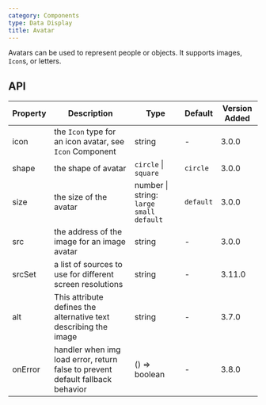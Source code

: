 ```yaml
---
category: Components
type: Data Display
title: Avatar
---
```


Avatars can be used to represent people or objects. It supports images, `Icon`s, or letters.

## API

| Property | Description | Type | Default | Version Added |
| --- | --- | --- | --- | --- |
| icon | the `Icon` type for an icon avatar, see `Icon` Component | string | - | 3.0.0 |
| shape | the shape of avatar | `circle` \| `square` | `circle` | 3.0.0 |
| size | the size of the avatar | number \| string: `large` `small` `default` | `default` | 3.0.0 |
| src | the address of the image for an image avatar | string | - | 3.0.0 |
| srcSet | a list of sources to use for different screen resolutions | string | - | 3.11.0 |
| alt | This attribute defines the alternative text describing the image | string | - | 3.7.0 |
| onError | handler when img load error, return false to prevent default fallback behavior | () => boolean | - | 3.8.0 |
